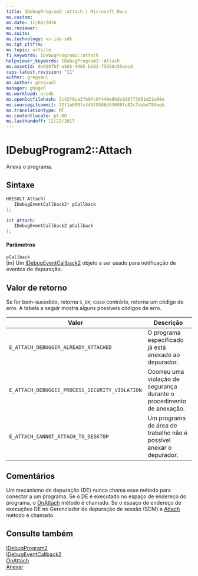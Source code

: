 ```yaml
---
title: IDebugProgram2::Attach | Microsoft Docs
ms.custom: 
ms.date: 11/04/2016
ms.reviewer: 
ms.suite: 
ms.technology: vs-ide-sdk
ms.tgt_pltfrm: 
ms.topic: article
f1_keywords: IDebugProgram2::Attach
helpviewer_keywords: IDebugProgram2::Attach
ms.assetid: de069fbf-a565-4905-b102-f5658c55aacd
caps.latest.revision: "11"
author: gregvanl
ms.author: gregvanl
manager: ghogen
ms.workload: vssdk
ms.openlocfilehash: 3c42f8ca3fb8fc0f449e0bdc826f73951d21e98e
ms.sourcegitcommit: 32f1a690fc445f9586d53698fc82c7debd784eeb
ms.translationtype: MT
ms.contentlocale: pt-BR
ms.lasthandoff: 12/22/2017
---
```

# <a name="idebugprogram2attach"></a>IDebugProgram2::Attach
Anexa o programa.  
  
## <a name="syntax"></a>Sintaxe  
  
```cpp  
HRESULT Attach(   
   IDebugEventCallback2* pCallback  
);  
```  
  
```csharp  
int Attach(   
   IDebugEventCallback2 pCallback  
);  
```  
  
#### <a name="parameters"></a>Parâmetros  
 `pCallback`  
 [in] Um [IDebugEventCallback2](../../../extensibility/debugger/reference/idebugeventcallback2.md) objeto a ser usado para notificação de eventos de depuração.  
  
## <a name="return-value"></a>Valor de retorno  
 Se for bem-sucedido, retorna `S_OK`; caso contrário, retorna um código de erro. A tabela a seguir mostra alguns possíveis códigos de erro.  
  
|Valor|Descrição|  
|-----------|-----------------|  
|`E_ATTACH_DEBUGGER_ALREADY_ATTACHED`|O programa especificado já está anexado ao depurador.|  
|`E_ATTACH_DEBUGGEE_PROCESS_SECURITY_VIOLATION`|Ocorreu uma violação de segurança durante o procedimento de anexação.|  
|`E_ATTACH_CANNOT_ATTACH_TO_DESKTOP`|Um programa de área de trabalho não é possível anexar o depurador.|  
  
## <a name="remarks"></a>Comentários  
 Um mecanismo de depuração (DE) nunca chama esse método para conectar a um programa. Se o DE é executado no espaço de endereço do programa, o [OnAttach](../../../extensibility/debugger/reference/idebugprogramnodeattach2-onattach.md) método é chamado. Se o espaço de endereço de execuções DE no Gerenciador de depuração de sessão (SDM) a [Attach](../../../extensibility/debugger/reference/idebugengine2-attach.md) método é chamado.  
  
## <a name="see-also"></a>Consulte também  
 [IDebugProgram2](../../../extensibility/debugger/reference/idebugprogram2.md)   
 [IDebugEventCallback2](../../../extensibility/debugger/reference/idebugeventcallback2.md)   
 [OnAttach](../../../extensibility/debugger/reference/idebugprogramnodeattach2-onattach.md)   
 [Anexar](../../../extensibility/debugger/reference/idebugengine2-attach.md)